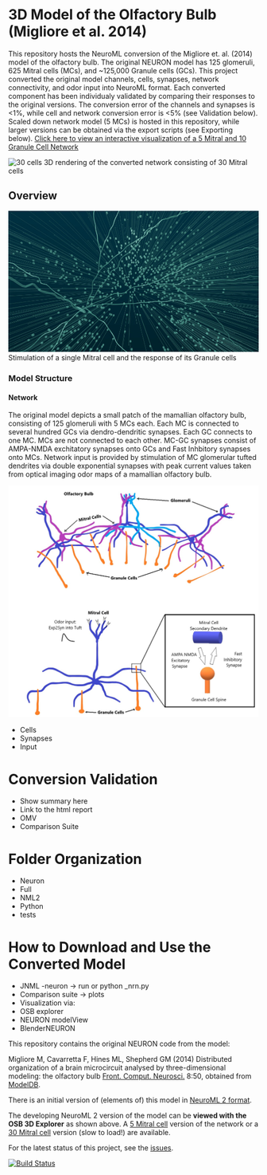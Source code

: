 # 3D Model of the Olfactory Bulb (Migliore et al. 2014)
This repository hosts the NeuroML conversion of the Migliore et. al. (2014) model of the olfactory bulb. The original NEURON model has 125 glomeruli, 625 Mitral cells (MCs), and ~125,000 Granule cells (GCs). This project converted the original model channels, cells, synapses, network connectivity, and odor input into NeuroML format. Each converted component has been individualy validated by comparing their responses to the original versions. The conversion error of the channels and synapses is <1%, while cell and network conversion error is <5% (see Validation below). Scaled down network model (5 MCs) is hosted in this repository, while larger versions can be obtained via the export scripts (see Exporting below). [Click here to view an interactive visualization of a 5 Mitral and 10 Granule Cell Network](http://www.opensourcebrain.org/projects/miglioreetal14_olfactorybulb3d?explorer=https%3A%2F%2Fraw.githubusercontent.com%2FJustasB%2FMiglioreEtAl14_OlfactoryBulb3D%2Fmaster%2FNeuroML2%2FNetworks%2FBulb_5MC_10GC.net.nml)

![30 cells](https://raw.githubusercontent.com/OpenSourceBrain/MiglioreEtAl14_OlfactoryBulb3D/master/images/30cells.jpg)
3D rendering of the converted network consisting of 30 Mitral cells

## Overview
![Mitral Spikes with GC response](https://github.com/JustasB/MiglioreEtAl14_OlfactoryBulb3D/blob/master/images/1MC1000GCs.gif)
Stimulation of a single Mitral cell and the response of its Granule cells

### Model Structure
#### Network
The original model depicts a small patch of the mamallian olfactory bulb, consisting of 125 glomeruli with 5 MCs each. Each MC is connected to several hundred GCs via dendro-dendritic synapses. Each GC connects to one MC. MCs are not connected to each other. MC-GC synapses consist of AMPA-NMDA exchitatory synapses onto GCs and Fast Inhbitory synapses onto MCs. Network input is provided by stimulation of MC glomerular tufted dendrites via double exponential synapses with peak current values taken from optical imaging odor maps of a mamallian olfactory bulb.

![Model Diagram](https://github.com/JustasB/MiglioreEtAl14_OlfactoryBulb3D/blob/master/images/modelDiagram.jpg)
 - Cells
 - Synapses
 - Input
 
 # Conversion Validation 
  - Show summary here
  - Link to the html report 
  - OMV
  - Comparison Suite
  
 # Folder Organization
  - Neuron
  - Full
  - NML2
  - Python
  - tests
  
 # How to Download and Use the Converted Model
  - JNML -neuron -> run or python _nrn.py
  - Comparison suite -> plots
  - Visualization via:
  - OSB explorer
  - NEURON modelView
  - BlenderNEURON
  


  
 



This repository contains the original NEURON code from the model:

Migliore M, Cavarretta F, Hines ML, Shepherd GM (2014) Distributed organization of a brain microcircuit analysed by three-dimensional modeling: the olfactory bulb [Front. Comput. Neurosci.](http://journal.frontiersin.org/article/10.3389/fncom.2014.00050/abstract) 8:50, obtained from [ModelDB](http://senselab.med.yale.edu/ModelDB/ShowModel.cshtml?model=151681).

There is an initial version of (elements of) this model in [NeuroML 2 format](https://github.com/OpenSourceBrain/MiglioreEtAl14_OlfactoryBulb3D/tree/master/NeuroML2). 



The developing NeuroML 2 version of the model can be **viewed with the OSB 3D Explorer** as shown above. A [5 Mitral cell](http://www.opensourcebrain.org/projects/miglioreetal14_olfactorybulb3d?explorer=https%3A%2F%2Fraw.githubusercontent.com%2FOpenSourceBrain%2FMiglioreEtAl14_OlfactoryBulb3D%2Fmaster%2FNeuroML2%2FMitralCells%2FExported%2FPartialBulb_5MTCells.net.nml) version of the network or a [30 Mitral cell](http://www.opensourcebrain.org/projects/miglioreetal14_olfactorybulb3d?explorer=https%3A%2F%2Fraw.githubusercontent.com%2FOpenSourceBrain%2FMiglioreEtAl14_OlfactoryBulb3D%2Fmaster%2FNeuroML2%2FMitralCells%2FExported%2FPartialBulb_30MTCells.net.nml) version (slow to load!) are available.

For the latest status of this project, see the [issues](https://github.com/OpenSourceBrain/MiglioreEtAl14_OlfactoryBulb3D/issues).

[![Build Status](https://travis-ci.org/OpenSourceBrain/MiglioreEtAl14_OlfactoryBulb3D.svg)](https://travis-ci.org/OpenSourceBrain/MiglioreEtAl14_OlfactoryBulb3D)

